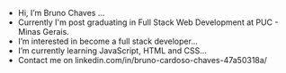 - Hi, I’m Bruno Chaves ...
- Currently I'm post graduating in Full Stack Web Development at PUC - Minas Gerais.
- I’m interested in become a full stack developer...
- I’m currently learning JavaScript, HTML and CSS...
- Contact me on linkedin.com/in/bruno-cardoso-chaves-47a50318a/

<!---
brnchs0710/brnchs0710 is a ✨ special ✨ repository because its `README.md` (this file) appears on your GitHub profile.
You can click the Preview link to take a look at your changes.
--->

